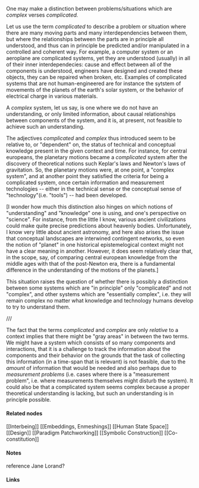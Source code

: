 ---
---


One may make a distinction between problems/situations which are *complex* verses *complicated.*  

Let us use the term *complicated* to describe a problem or situation where there are many moving parts and many interdependencies between them, but where the relationships between the parts are in principle all understood, and thus can in principle be predicted and/or manipulated in a controlled and coherent way. For example, a computer system or an aeroplane are complicated systems, yet they are understood (usually) in all of their inner interdependecies: cause and effect between all of the components is understood, engineers have designed and created these objects, they can be repaired when broken, etc. Examples of complicated systems that are not human-engineered are for instance the sytstem of movements of the planets of the earth's solar system, or the behavior of electrical charge in various materials.  

A *complex* system, let us say, is one where we do not have an understanding, or only limited information, about causal relationships between components of the system, and it is, at present, not feasible to achieve such an understanding. 

The adjectives *complicated* and *complex* thus introduced seem to be relative to, or "dependent" on, the status of technical and conceptual knowledge present in the given context and time. For instance, for central europeans, the planetary motions became a *complicated* system after the discovery of theoretical notions such Keplar's laws and Newton's laws of gravitation. So, the planetary motions were, at one point, a "complex system", and at another point they satisfied the criteria for being a complicated system, once certain information and measurement technologies -- either in the technical sense or the conceptual sense of "technology"(i.e. "tools") -- had been developed. 

[I wonder how much this distinction also hinges on which notions of "understanding" and "knowledge" one is using, and one's perspective on "science". For instance, from the little I know, various ancient civilizations could make quite precise predictions about heavenly bodies. Unfortunately, I know very little about ancient astronomy, and here also arises the issue that conceptual landscapes are interwined contingent networks, so even the notion of "planet" in one historical epistemelogical context might not have a clear meaning in another. However, it does seem relatively clear that, in the scope, say, of comparing central european knowledge from the middle ages with that of the post-Newton era, there is a fundamental difference in the understanding of the motions of the planets.]


This situation raises the question of whether there is possibly a distinction between some systems which are "in principle" only "complicated" and not "complex", and other systems which are "essentially complex", i.e. they will remain complex no matter what knowledge and technology humans develop to try to understand them. 



/// 

The fact that the terms *complicated* and *complex* are only *relative* to a context implies that there might be "gray areas" in between the two terms. We might have a system which consists of so many components and interactions, that it is a challenge to track the information about the components and their behavior on the grounds that the task of collecting this information (in a time-span that is relevant) is not feasible, due to the *amount* of information that would be needed and also perhaps due to *measurement problems* (i.e. cases where there is a "measurement problem", i.e. where measurements themselves might disturb the system). It could also be that a complicated system seems complex because a proper theoretical understanding is lacking, but such an understanding is in principle possible.  





#### Related nodes

[[Interbeing]]
[[Embeddings, Enmeshings]]
[[Human State Space]]
[[Design]]
[[Paradigm Patchworking]]
[[Symbolic Construction]]
[[Co-constitution]]


#### Notes

reference Jane Lorand?


#### Links